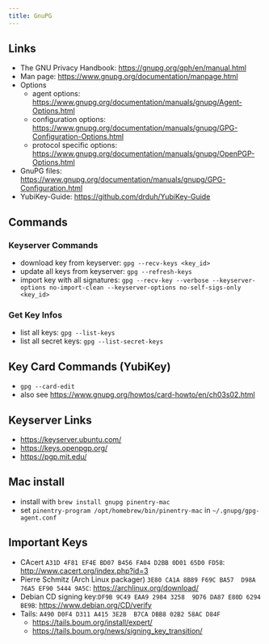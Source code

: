 ```yaml
---
title: GnuPG
---
```


## Links
- The GNU Privacy Handbook: https://gnupg.org/gph/en/manual.html
- Man page: https://www.gnupg.org/documentation/manpage.html
- Options
  - agent options: https://www.gnupg.org/documentation/manuals/gnupg/Agent-Options.html
  - configuration options: https://www.gnupg.org/documentation/manuals/gnupg/GPG-Configuration-Options.html
  - protocol specific options: https://www.gnupg.org/documentation/manuals/gnupg/OpenPGP-Options.html
- GnuPG files: https://www.gnupg.org/documentation/manuals/gnupg/GPG-Configuration.html
- YubiKey-Guide: https://github.com/drduh/YubiKey-Guide

## Commands

### Keyserver Commands
- download key from keyserver: `gpg --recv-keys <key_id>`
- update all keys from keyserver: `gpg --refresh-keys`
- import key with all signatures: `gpg --recv-key --verbose --keyserver-options no-import-clean --keyserver-options no-self-sigs-only <key_id>`

### Get Key Infos
- list all keys: `gpg --list-keys`
- list all secret keys: `gpg --list-secret-keys`

## Key Card Commands (YubiKey)
- `gpg --card-edit`
- also see https://www.gnupg.org/howtos/card-howto/en/ch03s02.html

## Keyserver Links
- https://keyserver.ubuntu.com/
- https://keys.openpgp.org/
- https://pgp.mit.edu/

## Mac install
- install with `brew install gnupg pinentry-mac`
- set `pinentry-program /opt/homebrew/bin/pinentry-mac` in `~/.gnupg/gpg-agent.conf`

## Important Keys
- CAcert `A31D 4F81 EF4E BD07 B456 FA04 D2BB 0D01 65D0 FD58`: http://www.cacert.org/index.php?id=3
- Pierre Schmitz (Arch Linux packager) `3E80 CA1A 8B89 F69C BA57  D98A 76A5 EF90 5444 9A5C`: https://archlinux.org/download/
- Debian CD signing key:`DF9B 9C49 EAA9 2984 3258  9D76 DA87 E80D 6294 BE9B`: https://www.debian.org/CD/verify
- Tails: `A490 D0F4 D311 A415 3E2B  B7CA DBB8 02B2 58AC D84F`
  - https://tails.boum.org/install/expert/
  - https://tails.boum.org/news/signing_key_transition/
